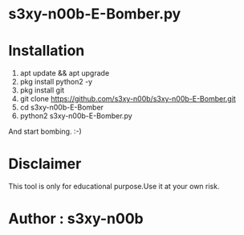 # s3xy-n00b-E-Bomber.py

# Installation

1. apt update && apt upgrade
2. pkg install python2 -y
3. pkg install git
4. git clone https://github.com/s3xy-n00b/s3xy-n00b-E-Bomber.git
5. cd s3xy-n00b-E-Bomber
6. python2 s3xy-n00b-E-Bomber.py

And start bombing. :-)

# Disclaimer
This tool is only for educational purpose.Use it at your own risk.

# Author : s3xy-n00b
